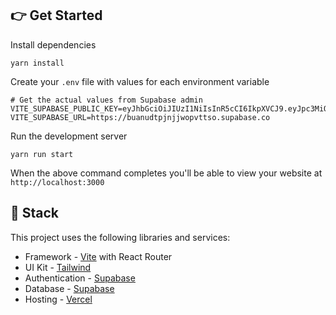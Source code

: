 ## 👉 Get Started

Install dependencies

```
yarn install
```

Create your `.env` file with values for each environment variable

```
# Get the actual values from Supabase admin
VITE_SUPABASE_PUBLIC_KEY=eyJhbGciOiJIUzI1NiIsInR5cCI6IkpXVCJ9.eyJpc3MiOiJzdXBhYmFzZSIsInJlZiI6ImJ1YW51ZHRwam5qandvcHZ0dHNvIiwicm9sZSI6ImFub24iLCJpYXQiOjE2OTc1NjgxMzcsImV4cCI6MjAxMzE0NDEzN30.H7OhQv6uQEKYhuYVa7vIHN6B6WJ9BRFQNWhMd2coLnw
VITE_SUPABASE_URL=https://buanudtpjnjjwopvttso.supabase.co
```

Run the development server

```
yarn run start
```

When the above command completes you'll be able to view your website at `http://localhost:3000`

## 🥞 Stack

This project uses the following libraries and services:

- Framework - [Vite](https://vitejs.dev/) with React Router
- UI Kit - [Tailwind](https://tailwindcss.com)
- Authentication - [Supabase](https://supabase.com)
- Database - [Supabase](https://supabase.com)
- Hosting - [Vercel](https://vercel.com/)
